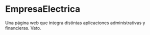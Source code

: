 # EmpresaElectrica
Una página web que integra distintas aplicaciones administrativas y financieras. Vato.
